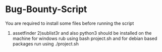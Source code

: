 # Bug-Bounty-Script

You are required to install some files before running the script 
 1) assetfinder 
 2)sublist3r 
 and also python3 should be installed on the machine 
 for windows  rub using bash project.sh and for debian based packages run using ./project.sh
